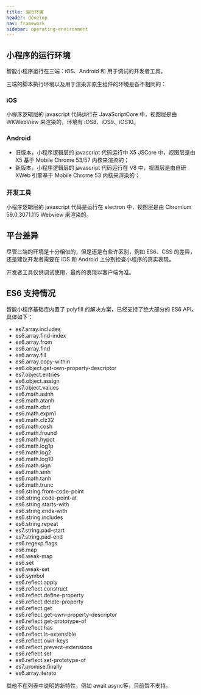 ```yaml
---
title: 运行环境
header: develop
nav: framework
sidebar: operating-environment
---
```


## 小程序的运行环境


智能小程序运行在三端：iOS、Android 和 用于调试的开发者工具。

三端的脚本执行环境以及用于渲染非原生组件的环境是各不相同的：

 ### iOS
 小程序逻辑层的 javascript 代码运行在 JavaScriptCore 中，视图层是由 WKWebView 来渲染的，环境有 iOS8、iOS9、iOS10。

### Android 

* 旧版本，小程序逻辑层的 javascript 代码运行中 X5 JSCore 中，视图层是由 X5 基于 Mobile Chrome 53/57 内核来渲染的；
* 新版本，小程序逻辑层的 javascript 代码运行在 V8 中，视图层是由自研 XWeb 引擎基于 Mobile Chrome 53 内核来渲染的；

### 开发工具
小程序逻辑层的 javascript 代码是运行在 electron 中，视图层是由 Chromium 59.0.3071.115 Webview 来渲染的。

## 平台差异


尽管三端的环境是十分相似的，但是还是有些许区别，例如 ES6、CSS 的差异，还是建议开发者需要在 iOS 和 Android 上分别检查小程序的真实表现。

开发者工具仅供调试使用，最终的表现以客户端为准。

## ES6 支持情况

智能小程序基础库内置了 polyfill 的解决方案，已经支持了绝大部分的 ES6 API。具体如下：
* es7.array.includes
* es6.array.find-index
* es6.array.from
* es6.array.find
* es6.array.fill
* es6.array.copy-within
* es6.object.get-own-property-descriptor
* es7.object.entries
* es6.object.assign
* es7.object.values
* es6.math.asinh
* es6.math.atanh
* es6.math.cbrt
* es6.math.expm1
* es6.math.clz32
* es6.math.cosh
* es6.math.fround
* es6.math.hypot
* es6.math.log1p
* es6.math.log2
* es6.math.log10
* es6.math.sign
* es6.math.sinh
* es6.math.tanh
* es6.math.trunc
* es6.string.from-code-point
* es6.string.code-point-at
* es6.string.starts-with
* es6.string.ends-with
* es6.string.includes
* es6.string.repeat
* es7.string.pad-start
* es7.string.pad-end
* es6.regexp.flags
* es6.map
* es6.weak-map
* es6.set
* es6.weak-set
* es6.symbol
* es6.reflect.apply
* es6.reflect.construct
* es6.reflect.define-property
* es6.reflect.delete-property
* es6.reflect.get
* es6.reflect.get-own-property-descriptor
* es6.reflect.get-prototype-of
* es6.reflect.has
* es6.reflect.is-extensible
* es6.reflect.own-keys
* es6.reflect.prevent-extensions
* es6.reflect.set
* es6.reflect.set-prototype-of
* es7.promise.finally
* es6.array.iterato

其他不在列表中说明的新特性，例如 await async等，目前暂不支持。